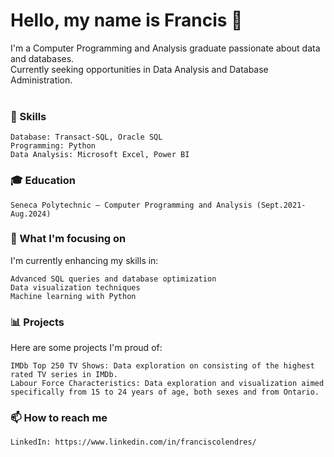 # Hello, my name is Francis 👋
I'm a Computer Programming and Analysis graduate passionate about data and databases. <br> Currently seeking opportunities in Data Analysis and Database Administration. <br> <br>
### 💼 Skills

    Database: Transact-SQL, Oracle SQL
    Programming: Python
    Data Analysis: Microsoft Excel, Power BI

### 🎓 Education

    Seneca Polytechnic – Computer Programming and Analysis (Sept.2021-Aug.2024)

### 🚀 What I'm focusing on <br>
I'm currently enhancing my skills in:

    Advanced SQL queries and database optimization
    Data visualization techniques
    Machine learning with Python

### 📊 Projects <br>
Here are some projects I'm proud of:

    IMDb Top 250 TV Shows: Data exploration on consisting of the highest rated TV series in IMDb.
    Labour Force Characteristics: Data exploration and visualization aimed specifically from 15 to 24 years of age, both sexes and from Ontario.

### 📫 How to reach me

    LinkedIn: https://www.linkedin.com/in/franciscolendres/
